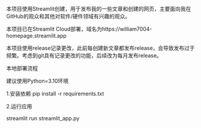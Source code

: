 本项目使用Streamlit创建，用于发布我的一些文章和创建的网页，主要面向我在GitHub的观众和其他对软件/硬件领域有兴趣的观众。

本项目已在Streamlit Cloud部署，域名为https://william7004-homepage.streamlit.app

本项目使用release记录更改，此前每创建新文章都发布release，会导致发布过于频繁。考虑到git具有记录更改的功能，后续改为每月发布release。

本地部署流程

建议使用Python=3.10环境

1.安装依赖
pip install -r requirements.txt

2.运行应用

streamlit run streamlit_app.py

